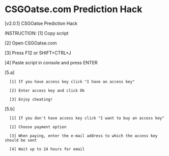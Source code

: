 # CSGOatse.com Prediction Hack
[v2.0.1] CSGOatse Prediction Hack


INSTRUCTION:
[1] Copy script

[2] Open CSGOatse.com

[3] Press F12 or SHIFT+CTRL+J

[4] Paste script in console and press ENTER

[5.a]

      [1] If you have access key click "I have an access key"
      
      [2] Enter access key and click Ok
      
      [3] Enjoy cheating!
      
[5.b]
   
      [1] If you don't have access key click "I want to buy an access key"
      
      [2] Choose payment option
      
      [3] When paying, enter the e-mail address to which the access key should be sent
      
      [4] Wait up to 24 hours for email
